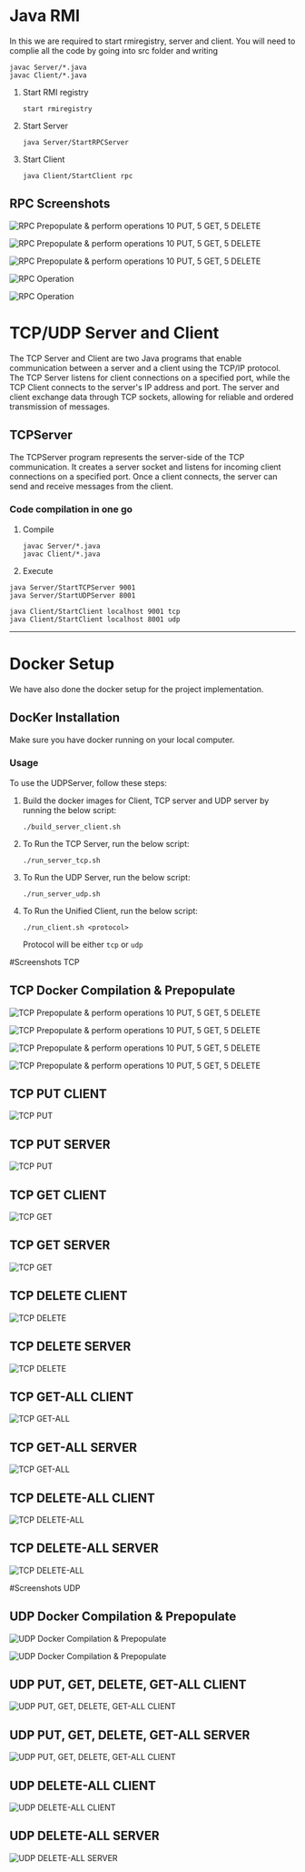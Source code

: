 # Java RMI

In this we are required to start rmiregistry, server and client. You will need to complie all the code by going into src folder and writing
```
javac Server/*.java
javac Client/*.java
```

1. Start RMI registry
   ```
   start rmiregistry
   ```
2. Start Server
   ```
   java Server/StartRPCServer
   ```

3. Start Client
   ```
   java Client/StartClient rpc
   ```

## RPC Screenshots

![RPC Prepopulate & perform operations 10 PUT, 5 GET, 5 DELETE](Screenshots/RPC-PRE-1.png)

![RPC Prepopulate & perform operations 10 PUT, 5 GET, 5 DELETE](Screenshots/RPC-PRE-2.png)

![RPC Prepopulate & perform operations 10 PUT, 5 GET, 5 DELETE](Screenshots/RPC-SERVER.png)

![RPC Operation](Screenshots/RPC-CLIENT-1.png)

![RPC Operation](Screenshots/RPC-CLIENT-2.png)



# TCP/UDP Server and Client

The TCP Server and Client are two Java programs that enable communication between a server and a client using the TCP/IP protocol. The TCP Server listens for client connections on a specified port, while the TCP Client connects to the server's IP address and port. The server and client exchange data through TCP sockets, allowing for reliable and ordered transmission of messages.

## TCPServer

The TCPServer program represents the server-side of the TCP communication. It creates a server socket and listens for incoming client connections on a specified port. Once a client connects, the server can send and receive messages from the client.


### Code compilation in one go

1. Compile
   ```
   javac Server/*.java
   javac Client/*.java
   ```

2.  Execute

   ```
   java Server/StartTCPServer 9001
   java Server/StartUDPServer 8001

   java Client/StartClient localhost 9001 tcp
   java Client/StartClient localhost 8001 udp
   ```
-------

# Docker Setup

We have also done the docker setup for the project implementation.

## DocKer Installation

Make sure you have docker running on your local computer.

### Usage

To use the UDPServer, follow these steps:

1. Build the docker images for Client, TCP server and UDP server by running the below script:

   ```
   ./build_server_client.sh
   ```

2. To Run the TCP Server, run the below script:

   ```
   ./run_server_tcp.sh
   ```

3. To Run the UDP Server, run the below script:

    ```
   ./run_server_udp.sh
   ```

4. To Run the Unified Client, run the below script:

    ```
   ./run_client.sh <protocol>
   ```
   Protocol will be either `tcp` or `udp`

#Screenshots TCP

## TCP Docker Compilation & Prepopulate

![TCP Prepopulate & perform operations 10 PUT, 5 GET, 5 DELETE](Screenshots/DockerCompilation/SS1.png)

![TCP Prepopulate & perform operations 10 PUT, 5 GET, 5 DELETE](Screenshots/DockerCompilation/SS2.png)

![TCP Prepopulate & perform operations 10 PUT, 5 GET, 5 DELETE](Screenshots/DockerCompilation/SS3.png)

![TCP Prepopulate & perform operations 10 PUT, 5 GET, 5 DELETE](Screenshots/DockerCompilation/SS4.png)

## TCP PUT CLIENT
![TCP PUT](Screenshots/DockerCompilation/TCP-CLIENT-PUT.png)

## TCP PUT SERVER
![TCP PUT](Screenshots/DockerCompilation/TCP-SERVER-PUT.png)


## TCP GET CLIENT
![TCP GET](Screenshots/DockerCompilation/TCP-CLIENT-PUT.png)

## TCP GET SERVER
![TCP GET](Screenshots/DockerCompilation/TCP-SERVER-PUT.png)

## TCP DELETE CLIENT
![TCP DELETE](Screenshots/DockerCompilation/TCP-CLIENT-DELETE.png)

## TCP DELETE SERVER
![TCP DELETE](Screenshots/DockerCompilation/TCP-SERVER-DELETE.png)

## TCP GET-ALL CLIENT
![TCP GET-ALL](Screenshots/DockerCompilation/TCP-CLIENT-GET-ALL.png)

## TCP GET-ALL SERVER
![TCP GET-ALL](Screenshots/DockerCompilation/TCP-SERVER-GET-ALL.png)

## TCP DELETE-ALL CLIENT
![TCP DELETE-ALL](Screenshots/DockerCompilation/TCP-SERVER-DELETE-ALL.png)

## TCP DELETE-ALL SERVER
![TCP DELETE-ALL](Screenshots/DockerCompilation/TCP-CLIENT-DELETE-ALL.png)

#Screenshots UDP

## UDP Docker Compilation & Prepopulate

![UDP Docker Compilation & Prepopulate](Screenshots/DockerCompilation/SS6.png)

![UDP Docker Compilation & Prepopulate](Screenshots/DockerCompilation/SS6.png)

## UDP PUT, GET, DELETE, GET-ALL CLIENT
![UDP PUT, GET, DELETE, GET-ALL CLIENT](Screenshots/DockerCompilation/UDP-CLIENT-PUT-GET-DELETE-GETALL.png)

## UDP PUT, GET, DELETE, GET-ALL SERVER
![UDP PUT, GET, DELETE, GET-ALL CLIENT](Screenshots/DockerCompilation/UDP-SERVER-PUT-GET-DELETE-GETALL.png)

## UDP DELETE-ALL CLIENT
![UDP DELETE-ALL CLIENT](Screenshots/DockerCompilation/UDP-CLIENT-DELETE-ALL.png)

## UDP DELETE-ALL SERVER
![UDP DELETE-ALL SERVER](Screenshots/DockerCompilation/UDP-SERVER-DELETE-ALL.png)
